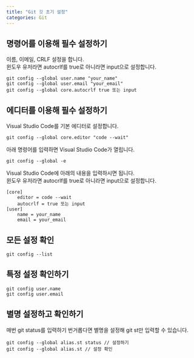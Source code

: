 ```yaml
---
title: "Git 깃 초기 설정"
categories: Git
---
```


## 명령어를 이용해 필수 설정하기
이름, 이메일, CRLF 설정을 합니다.  
윈도우 유저라면 autocrlf를 true로 아니라면 input으로 설정합니다.
```
git config --global user.name "your_name"
git config --global user.email "your_email"
git config --global core.autocrlf true 또는 input
```

## 에디터를 이용해 필수 설정하기
Visual Studio Code를 기본 에디터로 설정합니다.
```
git config --global core.editor "code --wait"
```

아래 명령어를 입력하면 Visual Studio Code가 열립니다.
```
git config --global -e
```

Visual Studio Code에 아래의 내용을 입력하시면 됩니다.  
윈도우 유저라면 autocrlf를 true로 아니라면 input으로 설정합니다.
```
[core]
	editor = code --wait
	autocrlf = true 또는 input
[user]
	name = your_name
	email = your_email
```

## 모든 설정 확인
```
git config --list
```

## 특정 설정 확인하기
```
git config user.name
git config user.email
```

## 별명 설정하고 확인하기
매번 git status를 입력하기 번거롭다면 별명을 설정해 git st만 입력할 수 있습니다.
```
git config --global alias.st status // 설정하기
git config --global alias.st // 설정 확인
```
